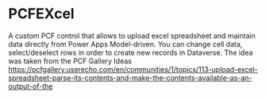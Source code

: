 # PCFEXcel
A custom PCF control that allows to upload excel spreadsheet and maintain data directly from Power Apps Model-driven.
You can change cell data, select/deselect rows in order to create new records in Dataverse. 
The idea was taken from the PCF Gallery Ideas https://pcfgallery.userecho.com/en/communities/1/topics/113-upload-excel-spreadsheet-parse-its-contents-and-make-the-contents-available-as-an-output-of-the



